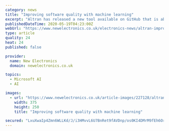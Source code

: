 ```yaml
---
category: news
title: "Improving software quality with machine learning"
excerpt: "Altran has released a new tool available on GitHub that is able to predict the likelihood of bugs in source code created by developers early in the software development process. B"
publishedDateTime: 2020-05-19T04:23:00Z
webUrl: "https://www.newelectronics.co.uk/electronics-news/altran-improves-software-quality-with-machine-learning/227128/"
type: article
quality: 24
heat: 24
published: false

provider:
  name: New Electronics
  domain: newelectronics.co.uk

topics:
  - Microsoft AI
  - AI

images:
  - url: "https://www.newelectronics.co.uk/article-images/227128/altran.jpg?width=375&height=250&scale=canvas"
    width: 375
    height: 250
    title: "Improving software quality with machine learning"

secured: "LxuXwaIp4Zmn6WLLKd/J/i3HMvvL6U7BnRet9fAVDnp/os0KI4DMrM9fEh6OrXZ7GVvm4KntjPAAJGGksskOp3wQA/3ulx/UMiQUvz3+6Is47oNxnCOjAOsf+W7/aWl06eejIcQ44JSf6EsCwG8gWJQAuROlWI/r59m6NH2WAmd4JUh1hxBAtXdFkYGtdvtmCv46VpfbxCzAR0e69e9MQRFDTty3lDxj6AuXSkDaX4y4M3VRA/g566kH/6mmV8l5cAss6LEpPsFr/X3CPNifL5plX02mYyoin0E0blxx8HqM4YvnrDxBKuVqN3oAnwXA;TAM9c4Vdd8BTyKd2ZlDGng=="
---
```


